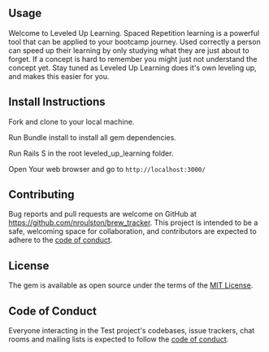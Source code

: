 ## Usage

Welcome to Leveled Up Learning. Spaced Repetition learning is a powerful tool that can be applied to your bootcamp journey. Used correctly a person can speed up their learning by only studying what they are just about to forget. If a concept is hard to remember you might just not understand the concept yet. Stay tuned as Leveled Up Learning does it's own leveling up, and makes this easier for you.

## Install Instructions

Fork and clone to your local machine.

Run Bundle install to install all gem dependencies. 

Run Rails S in the root leveled_up_learning folder.

Open Your web browser and go to `http://localhost:3000/` 



## Contributing

Bug reports and pull requests are welcome on GitHub at https://github.com/nroulston/brew_tracker. This project is intended to be a safe, welcoming space for collaboration, and contributors are expected to adhere to the [code of conduct](https://github.com/Nroulston/brew_tracker/blob/master/CODE_OF_CONDUCT.md).


## License

The gem is available as open source under the terms of the [MIT License](https://opensource.org/licenses/MIT).

## Code of Conduct

Everyone interacting in the Test project's codebases, issue trackers, chat rooms and mailing lists is expected to follow the [code of conduct](https://github.com/Nroulston/leveled_up_learning/blob/master/CODE_OF_CONDUCT.md).
